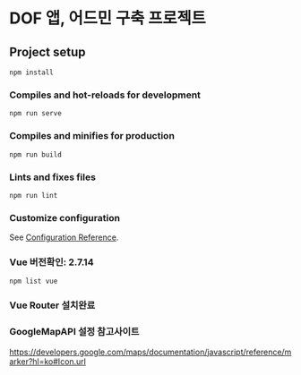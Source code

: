 # DOF 앱, 어드민 구축 프로젝트

## Project setup
```
npm install
```

### Compiles and hot-reloads for development
```
npm run serve
```

### Compiles and minifies for production
```
npm run build
```

### Lints and fixes files
```
npm run lint
```

### Customize configuration
See [Configuration Reference](https://cli.vuejs.org/config/).


### Vue 버전확인: 2.7.14
```
npm list vue
```

### Vue Router 설치완료

### GoogleMapAPI 설정 참고사이트
https://developers.google.com/maps/documentation/javascript/reference/marker?hl=ko#Icon.url
